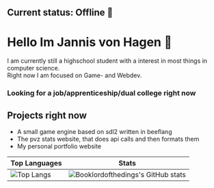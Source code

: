 ## Current status: Offline 🔴
  
# Hello Im Jannis von Hagen   👋  
  
I am currently still a highschool student with a interest in most things in computer science.  
Right now I am focused on Game- and Webdev.
  
### Looking for a job/apprenticeship/dual college right now
  
## Projects right now
- A small game engine based on sdl2 written in beeflang
- The pvz stats website, that does api calls and then formats them
- My personal portfolio website  
  
Top Languages | Stats  
---|---  
![Top Langs](https://github-readme-stats.vercel.app/api/top-langs/?username=Booklordofthedings&show_icons=true&theme=radical) | ![Booklordofthedings's GitHub stats](https://github-readme-stats.vercel.app/api?username=Booklordofthedings&show_icons=true&theme=radical)
